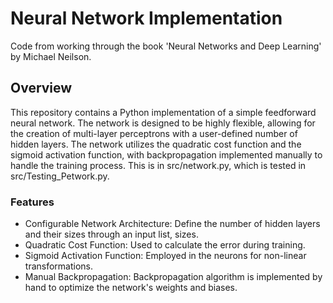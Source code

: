 # Neural Network Implementation
Code from working through the book 'Neural Networks and Deep Learning' by Michael Neilson. 
## Overview
This repository contains a Python implementation of a simple feedforward neural network. The network is designed to be highly flexible, allowing for the creation of multi-layer perceptrons with a user-defined number of hidden layers. The network utilizes the quadratic cost function and the sigmoid activation function, with backpropagation implemented manually to handle the training process. This is in src/network.py, which is tested in src/Testing_Petwork.py.

### Features
- Configurable Network Architecture: Define the number of hidden layers and their sizes through an input list, sizes.
- Quadratic Cost Function: Used to calculate the error during training.
- Sigmoid Activation Function: Employed in the neurons for non-linear transformations.
- Manual Backpropagation: Backpropagation algorithm is implemented by hand to optimize the network's weights and biases.
